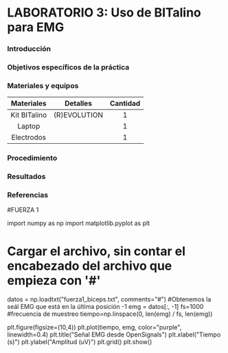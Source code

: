 # LABORATORIO 3: Uso de BITalino para EMG


### Introducción


### Objetivos específicos de la práctica


### Materiales y equipos

|  **Materiales**  | **Detalles** | **Cantidad** |
|:------------:|:---------------:|:---------------:|
|  Kit BITalino   | (R)EVOLUTION   | 1 |
|   Laptop |  | 1 |
|   Electrodos |  | 1 |

### Procedimiento


### Resultados

### Referencias


#FUERZA 1

import numpy as np
import matplotlib.pyplot as plt


# Cargar el archivo, sin contar el encabezado del archivo que empieza con '#'
datos = np.loadtxt("fuerza1_biceps.txt", comments="#")
#Obtenemos la seál EMG que está en la última posición  -1
emg = datos[:, -1]
fs=1000 #frecuencia de muestreo 
tiempo=np.linspace(0, len(emg) / fs, len(emg))

plt.figure(figsize=(10,4))
plt.plot(tiempo, emg, color="purple", linewidth=0.4)
plt.title("Señal EMG desde OpenSignals")
plt.xlabel("Tiempo (s)")
plt.ylabel("Amplitud (uV)")
plt.grid()
plt.show()
